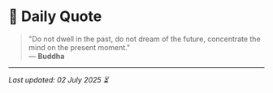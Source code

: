 # 📜 Daily Quote

> "Do not dwell in the past, do not dream of the future, concentrate the mind on the present moment."  
> — **Buddha**

---

_Last updated: 02 July 2025 ⏳_
